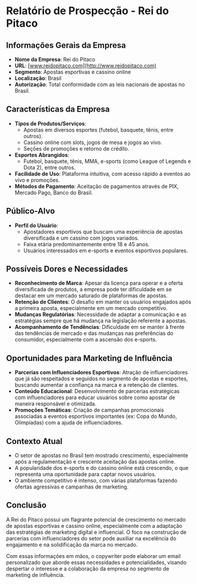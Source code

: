 # Relatório de Prospecção - Rei do Pitaco

## Informações Gerais da Empresa
- **Nome da Empresa**: Rei do Pitaco
- **URL**: [www.reidopitaco.com](http://www.reidopitaco.com)
- **Segmento**: Apostas esportivas e cassino online
- **Localização**: Brasil
- **Autorização**: Total conformidade com as leis nacionais de apostas no Brasil.

## Características da Empresa
- **Tipos de Produtos/Serviços**:
  - Apostas em diversos esportes (futebol, basquete, tênis, entre outros).
  - Cassino online com slots, jogos de mesa e jogos ao vivo.
  - Seções de promoções e retorno de crédito.
- **Esportes Abrangidos**:
  - Futebol, basquete, tênis, MMA, e-sports (como League of Legends e Dota 2), entre outros.
- **Facilidade de Uso**: Plataforma intuitiva, com acesso rápido a eventos ao vivo e promoções.
- **Métodos de Pagamento**: Aceitação de pagamentos através de PIX, Mercado Pago, Banco do Brasil.

## Público-Alvo
- **Perfil do Usuário**: 
  - Apostadores esportivos que buscam uma experiência de apostas diversificada e um cassino com jogos variados.
  - Faixa etária predominantemente entre 18 e 45 anos.
  - Usuários interessados em e-sports e eventos esportivos populares.
  
## Possíveis Dores e Necessidades
- **Reconhecimento de Marca**: Apesar da licença para operar e a oferta diversificada de produtos, a empresa pode ter dificuldade em se destacar em um mercado saturado de plataformas de apostas.
- **Retenção de Clientes**: O desafio em manter os usuários engajados após a primeira aposta, especialmente em um mercado competitivo.
- **Mudanças Regulatórias**: Necessidade de adaptar a comunicação e as estratégias sempre que há mudança na legislação referente a apostas.
- **Acompanhamento de Tendências**: Dificuldade em se manter à frente das tendências de mercado e das mudanças nas preferências do consumidor, especialmente com a ascensão dos e-sports.

## Oportunidades para Marketing de Influência
- **Parcerias com Influenciadores Esportivos**: Atração de influenciadores que já são respeitados e seguidos no segmento de apostas e esportes, buscando aumentar a confiança na marca e a retenção de clientes.
- **Conteúdo Educacional**: Desenvolvimento de parcerias estratégicas com influenciadores para educar usuários sobre como apostar de maneira responsável e otimizada.
- **Promoções Temáticas**: Criação de campanhas promocionais associadas a eventos esportivos importantes (ex: Copa do Mundo, Olimpíadas) com a ajuda de influenciadores.

## Contexto Atual
- O setor de apostas no Brasil tem mostrado crescimento, especialmente após a regulamentação e crescente aceitação das apostas online.
- A popularidade dos e-sports e do cassino online está crescendo, o que representa uma oportunidade para captar novos usuários.
- O ambiente competitivo é intenso, com várias plataformas fazendo ofertas agressivas e campanhas de marketing.

## Conclusão
A Rei do Pitaco possui um flagrante potencial de crescimento no mercado de apostas esportivas e cassino online, especialmente com a adaptação das estratégias de marketing digital e influencial. O foco na construção de parcerias com influenciadores do setor pode auxiliar na excelência do engajamento e na solidificação da marca no mercado. 

Com essas informações em mãos, o copywriter pode elaborar um email personalizado que aborde essas necessidades e potencialidades, visando despertar o interesse e a colaboração da empresa no segmento de marketing de influência.